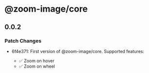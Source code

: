 # @zoom-image/core

## 0.0.2

### Patch Changes

- 6f4e371: First version of @zoom-image/core. Supported features:

  - ✅ Zoom on hover
  - ✅ Zoom on wheel
